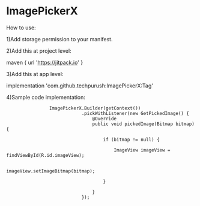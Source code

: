 # ImagePickerX

How to use:

1)Add storage permission to your manifest.

<uses-permission android:name="android.permission.READ_EXTERNAL_STORAGE"/>

2)Add this at project level:

maven { url 'https://jitpack.io' }

3)Add this at app level:

implementation 'com.github.techpurush:ImagePickerX:Tag'

4)Sample code implementation:

                    ImagePickerX.Builder(getContext())
                                .pickWithListener(new GetPickedImage() {
                                    @Override
                                    public void pickedImage(Bitmap bitmap) {

                                        if (bitmap != null) {

                                            ImageView imageView = findViewById(R.id.imageView);

                                            imageView.setImageBitmap(bitmap);

                                        }

                                    }
                                });
